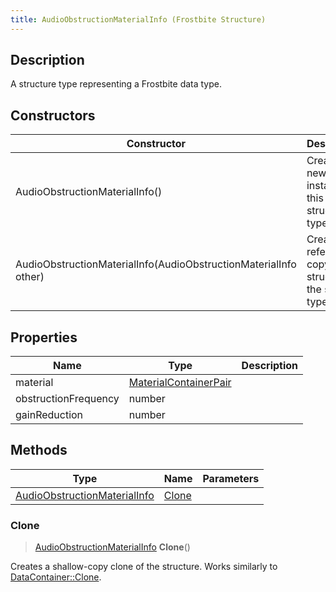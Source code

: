```yaml
---
title: AudioObstructionMaterialInfo (Frostbite Structure)
---
```

## Description

A structure type representing a Frostbite data type.

## Constructors

| Constructor                                                      | Description                                              |
| ---------------------------------------------------------------- | -------------------------------------------------------- |
| AudioObstructionMaterialInfo()                                   | Create a new instance of this structure type.            |
| AudioObstructionMaterialInfo(AudioObstructionMaterialInfo other) | Create a reference copy of a structure of the same type. |

## Properties

| Name                 | Type                                           | Description |
| -------------------- | ---------------------------------------------- | ----------- |
| material             | [MaterialContainerPair](MaterialContainerPair) |             |
| obstructionFrequency | number                                         |             |
| gainReduction        | number                                         |             |

## Methods

| Type                                                         | Name            | Parameters |
| ------------------------------------------------------------ | --------------- | ---------- |
| [AudioObstructionMaterialInfo](AudioObstructionMaterialInfo) | [Clone](#clone) |            |

### Clone

> [AudioObstructionMaterialInfo](AudioObstructionMaterialInfo) **Clone**()

Creates a shallow-copy clone of the structure. Works similarly to [DataContainer::Clone](/vext/ref/cls/shr/datacontainer#clone).
